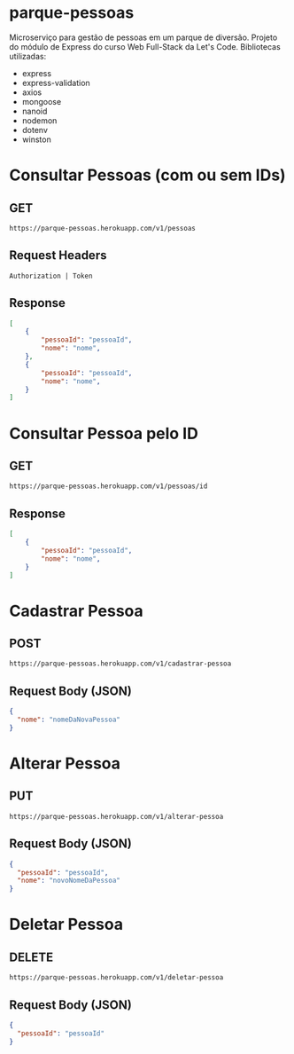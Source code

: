 # parque-pessoas

Microserviço para gestão de pessoas em um parque de diversão. Projeto do módulo de Express do curso Web Full-Stack da Let's Code. Bibliotecas utilizadas:

- express
- express-validation
- axios
- mongoose
- nanoid
- nodemon
- dotenv
- winston

# Consultar Pessoas (com ou sem IDs)

## **GET**

```
https://parque-pessoas.herokuapp.com/v1/pessoas
```

## **Request Headers**

```
Authorization | Token
```

## **Response**

```JSON
[
    {
        "pessoaId": "pessoaId",
        "nome": "nome",
    },
    {
        "pessoaId": "pessoaId",
        "nome": "nome",
    }
]
```

# Consultar Pessoa pelo ID

## **GET**

```
https://parque-pessoas.herokuapp.com/v1/pessoas/id
```

## **Response**

```JSON
[
    {
        "pessoaId": "pessoaId",
        "nome": "nome",
    }
]
```

# Cadastrar Pessoa

## **POST**

```
https://parque-pessoas.herokuapp.com/v1/cadastrar-pessoa
```

## **Request Body (JSON)**

```JSON
{
  "nome": "nomeDaNovaPessoa"
}
```

# Alterar Pessoa

## **PUT**

```
https://parque-pessoas.herokuapp.com/v1/alterar-pessoa
```

## **Request Body (JSON)**

```JSON
{
  "pessoaId": "pessoaId",
  "nome": "novoNomeDaPessoa"
}
```

# Deletar Pessoa

## **DELETE**

```
https://parque-pessoas.herokuapp.com/v1/deletar-pessoa
```

## **Request Body (JSON)**

```JSON
{
  "pessoaId": "pessoaId"
}
```
